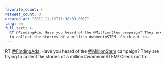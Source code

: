```yaml
---
favorite_count: 0
retweet_count: 0
created_at: "2018-11-12T11:38:33.000Z"
lang: en
full_text: >-
  RT @FindingAda: Have you heard of the @MillionStem campaign? They are trying
  to collect the stories of a million #womeninSTEM! Check out th…
---
```


RT [@FindingAda](https://twitter.com/FindingAda): Have you heard of the
[@MillionStem](https://twitter.com/MillionStem) campaign? They are trying to
collect the stories of a million #womeninSTEM! Check out th…
